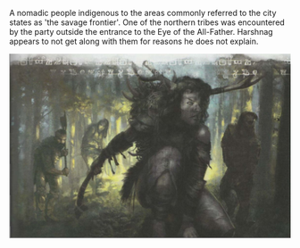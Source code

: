 <!-- TITLE: The Uthgardt -->
<!-- SUBTITLE: A quick summary of The Uthgardt -->

A nomadic people indigenous to the areas commonly referred to the city states as 'the savage frontier'. One of the northern tribes was encountered by the party outside the entrance to the Eye of the All-Father. Harshnag appears to not get along with them for reasons he does not explain.

![Uthgardt](/uploads/uthgardt.jpg "Uthgardt")

